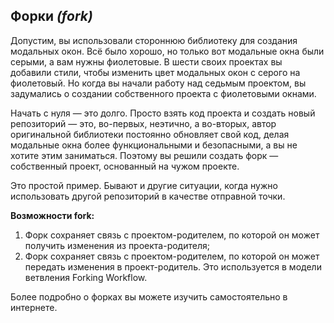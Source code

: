 ## Форки *(fork)*

Допустим, вы использовали стороннюю библиотеку для создания модальных окон. Всё было хорошо, но только вот модальные окна были серыми, а вам нужны фиолетовые. В шести своих проектах вы добавили стили, чтобы изменить цвет модальных окон с серого на фиолетовый. Но когда вы начали работу над седьмым проектом, вы задумались о создании собственного проекта с фиолетовыми окнами.

Начать с нуля — это долго. Просто взять код проекта и создать новый репозиторий — это, во-первых, неэтично, а во-вторых, автор оригинальной библиотеки постоянно обновляет свой код, делая модальные окна более функциональными и безопасными, а вы не хотите этим заниматься. Поэтому вы решили создать форк — собственный проект, основанный на чужом проекте.

Это простой пример. Бывают и другие ситуации, когда нужно использовать другой репозиторий в качестве отправной точки.

**Возможности fork:**
1. Форк сохраняет связь с проектом-родителем, по которой он может получить изменения из проекта-родителя;
2. Форк сохраняет связь с проектом-родителем, по которой он может передать изменения в проект-родитель. Это используется в модели ветвления Forking Workflow.

Более подробно о форках вы можете изучить самостоятельно в интернете.